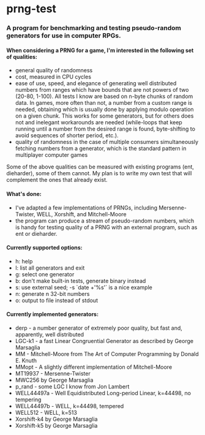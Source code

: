 prng-test
=========
### A program for benchmarking and testing pseudo-random generators for use in computer RPGs.

#### When considering a PRNG for a game, I'm interested in the following set of qualities:
* general quality of randomness
* cost, measured in CPU cycles
* ease of use, speed, and elegance of generating well distributed numbers from ranges which have bounds that are not powers of two (20-80, 1-100). All tests I know are based on n-byte chunks of random data. In games, more often than not, a number from a custom range is needed, obtaining which is usually done by applying modulo operation on a given chunk. This works for some generators, but for others does not and inelegant workarounds are needed (while-loops that keep running until a number from the desired range is found, byte-shifting to avoid sequences of shorter period, etc.).
* quality of randomness in the case of multiple consumers simultaneously fetching numbers from a generator, which is the standard pattern in multiplayer computer games

Some of the above qualities can be measured with existing programs (ent, dieharder), some of them cannot. My plan is to write my own test that will complement the ones that already exist.

#### What's done:
* I've adapted a few implementations of PRNGs, including Mersenne-Twister, WELL, Xorshift, and Mitchell-Moore
* the program can produce a stream of pseudo-random numbers, which is handy for testing quality of a PRNG with an external program, such as ent or dieharder.

#### Currently supported options:
- h: help
- l: list all generators and exit
- g: select one generator
- b: don't make built-in tests, generate binary instead
- s: use external seed; -s \`date +'%s'\` is a nice example
- n: generate n 32-bit numbers
- o: output to file instead of stdout

#### Currently implemented generators:
* derp - a number generator of extremely poor quality, but fast and, apparently, well distributed
* LGC-k1 - a fast Linear Congruential Generator as described by George Marsaglia
* MM - Mitchell-Moore from The Art of Computer Programming by Donald E. Knuth
* MMopt - A slightly different implementation of Mitchell-Moore
* MT19937 - Mersenne-Twister
* MWC256 by George Marsaglia
* p_rand - some LGC I know from Jon Lambert
* WELL44497a - Well Equidistributed Long-period Linear, k=44498, no tempering
* WELL44497b - WELL, k=44498, tempered
* WELL512 - WELL, k=513
* Xorshift-k4 by George Marsaglia
* Xorshift-k5 by George Marsaglia
